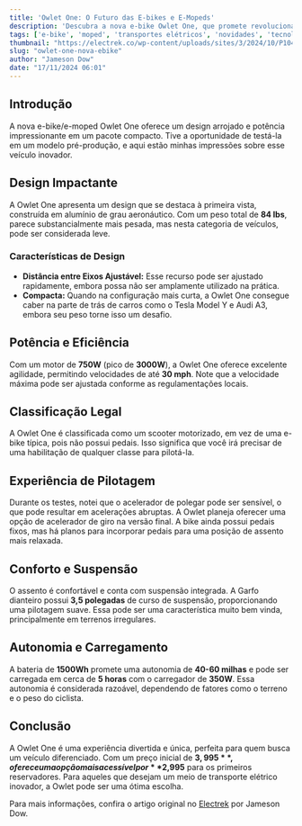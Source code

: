 ```yaml
---
title: 'Owlet One: O Futuro das E-bikes e E-Mopeds'
description: 'Descubra a nova e-bike Owlet One, que promete revolucionar o transporte urbano.'
tags: ['e-bike', 'moped', 'transportes elétricos', 'novidades', 'tecnologia']
thumbnail: "https://electrek.co/wp-content/uploads/sites/3/2024/10/P1044400-e1730234807221.jpg?quality=82&strip=all&w=1600"
slug: "owlet-one-nova-ebike"
author: "Jameson Dow"
date: "17/11/2024 06:01"
---
```


## Introdução

A nova e-bike/e-moped Owlet One oferece um design arrojado e potência impressionante em um pacote compacto. Tive a oportunidade de testá-la em um modelo pré-produção, e aqui estão minhas impressões sobre esse veículo inovador.

## Design Impactante

A Owlet One apresenta um design que se destaca à primeira vista, construída em alumínio de grau aeronáutico. Com um peso total de **84 lbs**, parece substancialmente mais pesada, mas nesta categoria de veículos, pode ser considerada leve.

### Características de Design
- **Distância entre Eixos Ajustável:** Esse recurso pode ser ajustado rapidamente, embora possa não ser amplamente utilizado na prática. 
- **Compacta:** Quando na configuração mais curta, a Owlet One consegue caber na parte de trás de carros como o Tesla Model Y e Audi A3, embora seu peso torne isso um desafio. 

## Potência e Eficiência

Com um motor de **750W** (pico de **3000W**), a Owlet One oferece excelente agilidade, permitindo velocidades de até **30 mph**. Note que a velocidade máxima pode ser ajustada conforme as regulamentações locais.

## Classificação Legal

A Owlet One é classificada como um scooter motorizado, em vez de uma e-bike típica, pois não possui pedais. Isso significa que você irá precisar de uma habilitação de qualquer classe para pilotá-la.

## Experiência de Pilotagem

Durante os testes, notei que o acelerador de polegar pode ser sensível, o que pode resultar em acelerações abruptas. A Owlet planeja oferecer uma opção de acelerador de giro na versão final. A bike ainda possui pedais fixos, mas há planos para incorporar pedais para uma posição de assento mais relaxada.

## Conforto e Suspensão

O assento é confortável e conta com suspensão integrada. A Garfo dianteiro possui **3,5 polegadas** de curso de suspensão, proporcionando uma pilotagem suave. Essa pode ser uma característica muito bem vinda, principalmente em terrenos irregulares.

## Autonomia e Carregamento

A bateria de **1500Wh** promete uma autonomia de **40-60 milhas** e pode ser carregada em cerca de **5 horas** com o carregador de **350W**. Essa autonomia é considerada razoável, dependendo de fatores como o terreno e o peso do ciclista.

## Conclusão

A Owlet One é uma experiência divertida e única, perfeita para quem busca um veículo diferenciado. Com um preço inicial de **$3,995**, oferece uma opção mais acessível por **$2,995** para os primeiros reservadores. Para aqueles que desejam um meio de transporte elétrico inovador, a Owlet pode ser uma ótima escolha.

Para mais informações, confira o artigo original no [Electrek](https://electrek.co/2024/11/16/owlets-prototype-sits-between-a-moped-and-a-bike-and-is-a-hoot-to-ride/) por Jameson Dow.